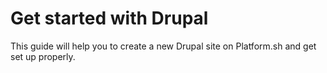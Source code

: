 # Get started with Drupal

This guide will help you to create a new Drupal site on Platform.sh and get set up properly.